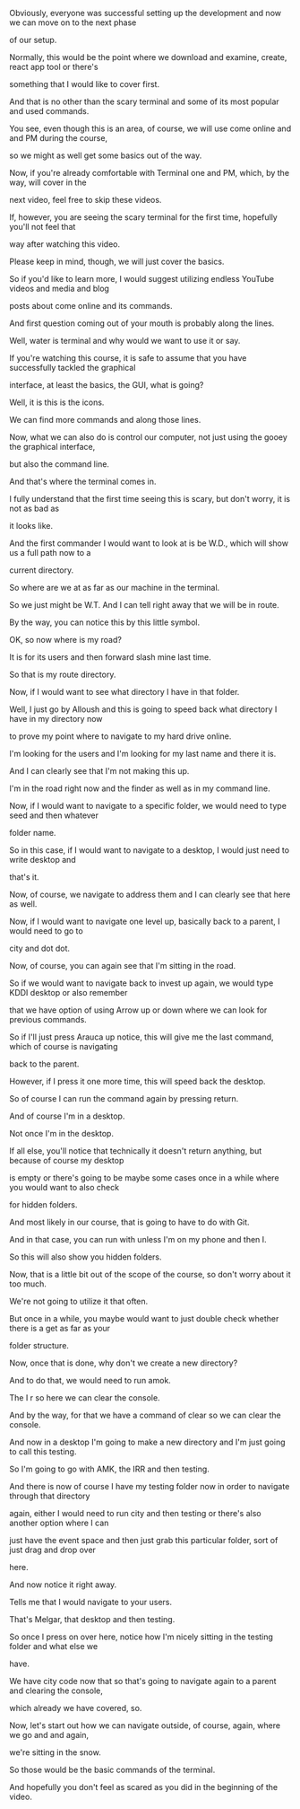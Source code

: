 Obviously, everyone was successful setting up the development and now we can move on to the next phase

of our setup.

Normally, this would be the point where we download and examine, create, react app tool or there's

something that I would like to cover first.

And that is no other than the scary terminal and some of its most popular and used commands.

You see, even though this is an area, of course, we will use come online and and PM during the course,

so we might as well get some basics out of the way.

Now, if you're already comfortable with Terminal one and PM, which, by the way, will cover in the

next video, feel free to skip these videos.

If, however, you are seeing the scary terminal for the first time, hopefully you'll not feel that

way after watching this video.

Please keep in mind, though, we will just cover the basics.

So if you'd like to learn more, I would suggest utilizing endless YouTube videos and media and blog

posts about come online and its commands.

And first question coming out of your mouth is probably along the lines.

Well, water is terminal and why would we want to use it or say.

If you're watching this course, it is safe to assume that you have successfully tackled the graphical

interface, at least the basics, the GUI, what is going?

Well, it is this is the icons.

We can find more commands and along those lines.

Now, what we can also do is control our computer, not just using the gooey the graphical interface,

but also the command line.

And that's where the terminal comes in.

I fully understand that the first time seeing this is scary, but don't worry, it is not as bad as

it looks like.

And the first commander I would want to look at is be W.D., which will show us a full path now to a

current directory.

So where are we at as far as our machine in the terminal.

So we just might be W.T. And I can tell right away that we will be in route.

By the way, you can notice this by this little symbol.

OK, so now where is my road?

It is for its users and then forward slash mine last time.

So that is my route directory.

Now, if I would want to see what directory I have in that folder.

Well, I just go by Alloush and this is going to speed back what directory I have in my directory now

to prove my point where to navigate to my hard drive online.

I'm looking for the users and I'm looking for my last name and there it is.

And I can clearly see that I'm not making this up.

I'm in the road right now and the finder as well as in my command line.

Now, if I would want to navigate to a specific folder, we would need to type seed and then whatever

folder name.

So in this case, if I would want to navigate to a desktop, I would just need to write desktop and

that's it.

Now, of course, we navigate to address them and I can clearly see that here as well.

Now, if I would want to navigate one level up, basically back to a parent, I would need to go to

city and dot dot.

Now, of course, you can again see that I'm sitting in the road.

So if we would want to navigate back to invest up again, we would type KDDI desktop or also remember

that we have option of using Arrow up or down where we can look for previous commands.

So if I'll just press Arauca up notice, this will give me the last command, which of course is navigating

back to the parent.

However, if I press it one more time, this will speed back the desktop.

So of course I can run the command again by pressing return.

And of course I'm in a desktop.

Not once I'm in the desktop.

If all else, you'll notice that technically it doesn't return anything, but because of course my desktop

is empty or there's going to be maybe some cases once in a while where you would want to also check

for hidden folders.

And most likely in our course, that is going to have to do with Git.

And in that case, you can run with unless I'm on my phone and then I.

So this will also show you hidden folders.

Now, that is a little bit out of the scope of the course, so don't worry about it too much.

We're not going to utilize it that often.

But once in a while, you maybe would want to just double check whether there is a get as far as your

folder structure.

Now, once that is done, why don't we create a new directory?

And to do that, we would need to run amok.

The I r so here we can clear the console.

And by the way, for that we have a command of clear so we can clear the console.

And now in a desktop I'm going to make a new directory and I'm just going to call this testing.

So I'm going to go with AMK, the IRR and then testing.

And there is now of course I have my testing folder now in order to navigate through that directory

again, either I would need to run city and then testing or there's also another option where I can

just have the event space and then just grab this particular folder, sort of just drag and drop over

here.

And now notice it right away.

Tells me that I would navigate to your users.

That's Melgar, that desktop and then testing.

So once I press on over here, notice how I'm nicely sitting in the testing folder and what else we

have.

We have city code now that so that's going to navigate again to a parent and clearing the console,

which already we have covered, so.

Now, let's start out how we can navigate outside, of course, again, where we go and and again,

we're sitting in the snow.

So those would be the basic commands of the terminal.

And hopefully you don't feel as scared as you did in the beginning of the video.

